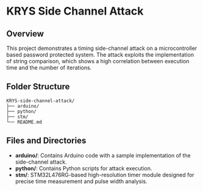 # KRYS Side Channel Attack

## Overview
This project demonstrates a timing side-channel attack on a microcontroller based password protected system. 
The attack exploits the implementation of string comparison, which shows a high correlation between execution time and the number of iterations.

## Folder Structure
```
KRYS-side-channel-attack/
├── arduino/
├── python/
├── stm/
└── README.md
```

## Files and Directories
- **arduino/**: Contains Arduino code with a sample implementation of the side-channel attack.
- **python/**: Contains Python scripts for attack execution.
- **stm/**: STM32L476RG-based high-resolution timer module designed for precise time measurement and pulse width analysis.
